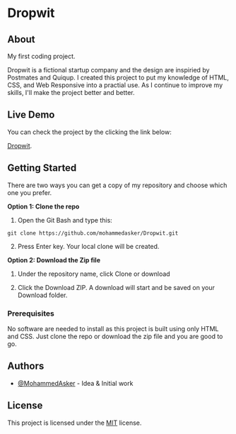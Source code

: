 # Dropwit

## About

My first coding project.

Dropwit is a fictional startup company and the design are inspiried by Postmates and Quiqup. I created this project to put my knowledge of HTML, CSS, and Web Responsive into a practial use. As I continue to improve my skills, I'll make the project better and better.

## Live Demo

You can check the project by the clicking the link below:

[Dropwit]("https://mohammedasker.github.io/Dropwit/").

## Getting Started

There are two ways you can get a copy of my repository and choose which one you prefer.

**Option 1: Clone the repo**

1. Open the Git Bash and type this:

```
git clone https://github.com/mohammedasker/Dropwit.git
```

2. Press Enter key. Your local clone will be created.

**Option 2: Download the Zip file**

1. Under the repository name, click Clone or download

2. Click the Download ZIP. A download will start and be saved on your Download folder.

### Prerequisites

No software are needed to install as this project is built using only HTML and CSS. Just clone the repo or download the zip file and you are good to go.

## Authors

- [@MohammedAsker](https://github.com/mohammedasker) - Idea & Initial work

## License

This project is licensed under the [MIT](https://github.com/mohammedasker/Dropwit/blob/master/LICENSE) license.
